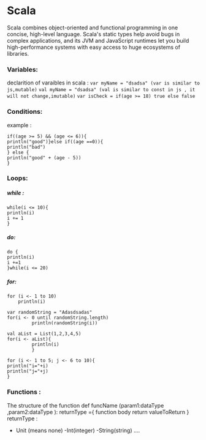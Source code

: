 # Scala
Scala combines object-oriented and functional programming in one concise, high-level language. Scala's static types help avoid bugs in complex applications, and its JVM and JavaScript runtimes let you build high-performance systems with easy access to huge ecosystems of libraries.

### Variables:
declarition of varaibles in scala :
`var myName = "dsadsa" (var is similar to js,mutable)`
`val myName = "dsadsa" (val is similar to const in js , it will not change,imutable)`
`var isCheck = if(age >= 18) true else false`

### Conditions:
example :

    if((age >= 5) && (age <= 6)){
    println("good")}else if((age ==0)){
    println("bad")
    } else {
    println("good" + (age - 5))
    }

### Loops:
##### while :
    while(i <= 10){
    println(i)
    i += 1
    }
##### do:
    do {
    println(i)
    i +=1
    }while(i <= 20)
##### for:
    for (i <- 1 to 10)
    	println(i)

    var randomString = "Adasdsadas"
    for(i <- 0 until randomString.length)
    		 println(randomString(i))

    val aList = List(1,2,3,4,5)
    for(i <- aList){
    		 println(i)
    		 }
			 
    for (i <- 1 to 5; j <- 6 to 10){
    println("i="+i)
    println("j="+j)
    }

### Functions :
The structure of the function 
    def funcName (param1:dataType ,param2:dataType ): returnType ={
    function body
    return valueToReturn
    }
returnType : 
- Unit (means none)
-Int(integer)
-String(string)
....
